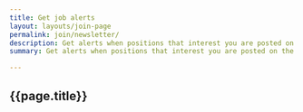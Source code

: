 ```yaml
---
title: Get job alerts
layout: layouts/join-page
permalink: join/newsletter/
description: Get alerts when positions that interest you are posted on the TTS website.
summary: Get alerts when positions that interest you are posted on the TTS website.

---
```

<section class="usa-section newsletter">
  <div class="grid-container">
    <div class="grid-row">
      <div class="desktop:grid-col-12 usa-prose">
        <h1>{{page.title}}</h1>
        <script
          src="https://public.govdelivery.com/assets/Signup.js"
          data-account-code="USGSATTS"
          data-signup-id="11386"></script>
      </div>
    </div>
  </div>
</section>
